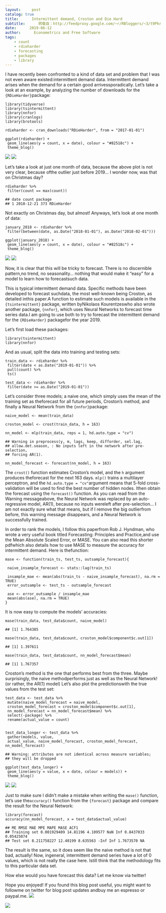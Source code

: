 ```yaml
---
layout:     post
catalog: true
title:      Intermittent demand, Croston and Die Hard
subtitle:      转载自：http://feedproxy.google.com/~r/RBloggers/~3/t9Pkr_W641g/
date:      2019-06-12
author:      Econometrics and Free Software
tags:
    - count
    - rdieharder
    - forecasting
    - packages
    - library
---
```







I have recently been confronted to a kind of data set and problem that I was not even aware existed:intermittent demand data. Intermittent demand arises when the demand for a certain good arrivessporadically. Let’s take a look at an example, by analyzing the number of downloads for the `{RDieHarder}`package:

```
library(tidyverse)
library(tsintermittent)
library(nnfor)
library(cranlogs)
library(brotools)
```

```
rdieharder <- cran_downloads("RDieHarder", from = "2017-01-01")

ggplot(rdieharder) +
 geom_line(aes(y = count, x = date), colour = "#82518c") +
 theme_blog()
```

![](https://i2.wp.com/www.brodrigues.co/blog/2019-06-12-intermittent/blog/2019-06-12-intermittent_files/figure-html/unnamed-chunk-3-1.png?w=450&is-pending-load=1)
![](https://i2.wp.com/www.brodrigues.co/blog/2019-06-12-intermittent/blog/2019-06-12-intermittent_files/figure-html/unnamed-chunk-3-1.png?w=450)


Let’s take a look at just one month of data, because the above plot is not very clear, because ofthe outlier just before 2019… I wonder now, was that on Christmas day?

```
rdieharder %>%
 filter(count == max(count))
```

```
## date count package
## 1 2018-12-21 373 RDieHarder
```

Not exactly on Christmas day, but almost! Anyways, let’s look at one month of data:

```
january_2018 <- rdieharder %>%
 filter(between(date, as.Date("2018-01-01"), as.Date("2018-02-01")))

ggplot(january_2018) +
 geom_line(aes(y = count, x = date), colour = "#82518c") +
 theme_blog()
```

![](https://i0.wp.com/www.brodrigues.co/blog/2019-06-12-intermittent/blog/2019-06-12-intermittent_files/figure-html/unnamed-chunk-5-1.png?w=450&is-pending-load=1)
![](https://i0.wp.com/www.brodrigues.co/blog/2019-06-12-intermittent/blog/2019-06-12-intermittent_files/figure-html/unnamed-chunk-5-1.png?w=450)


Now, it is clear that this will be tricky to forecast. There is no discernible pattern,no trend, no seasonality… nothing that would make it “easy” for a model to learn how to forecastsuch data.

This is typical intermittent demand data. Specific methods have been developed to forecast suchdata, the most well-known being Croston, as detailed inthis paper.A function to estimate such models is available in the `{tsintermittent}` package, written byNikolaos Kourentzeswho also wrote another package, `{nnfor}`, which uses Neural Networks to forecast time series data.I am going to use both to try to forecast the intermittent demand for the `{RDieHarder}` packagefor the year 2019.

Let’s first load these packages:

```
library(tsintermittent)
library(nnfor)
```

And as usual, split the data into training and testing sets:

```
train_data <- rdieharder %>%
 filter(date < as.Date("2019-01-01")) %>%
 pull(count) %>%
 ts()

test_data <- rdieharder %>%
 filter(date >= as.Date("2019-01-01"))
```

Let’s consider three models; a naive one, which simply uses the mean of the training set as theforecast for all future periods, Croston’s method, and finally a Neural Network from the `{nnfor}`package:

```
naive_model <- mean(train_data)

croston_model <- crost(train_data, h = 163)

nn_model <- mlp(train_data, reps = 1, hd.auto.type = "cv")
```

```
## Warning in preprocess(y, m, lags, keep, difforder, sel.lag,
## allow.det.season, : No inputs left in the network after pre-selection,
## forcing AR(1).
```

```
nn_model_forecast <- forecast(nn_model, h = 163)
```

The `crost()` function estimates Croston’s model, and the `h` argument produces theforecast for the next 163 days. `mlp()` trains a multilayer perceptron, and the `hd.auto.type = "cv"`argument means that 5-fold cross-validation will be used to find the best number of hidden nodes. Ithen obtain the forecast using the `forecast()` function. As you can read from the Warning messageabove, the Neural Network was replaced by an auto-regressive model, AR(1), because no inputs wereleft after pre-selection… I am not exactly sure what that means, but if I remove the big outlierfrom before, this warning message disappears, and a Neural Network is successfully trained.

In order to rank the models, I follow this paperfrom Rob J. Hyndman, who wrote a very useful book titled Forecasting: Principles and Practice,and use the Mean Absolute Scaled Error, or MASE. You can also read this shorter pdfwhich also details how to use MASE to measure the accuracy for intermittent demand. Here is thefunction:

```
mase <- function(train_ts, test_ts, outsample_forecast){

 naive_insample_forecast <- stats::lag(train_ts)

 insample_mae <- mean(abs(train_ts - naive_insample_forecast), na.rm = TRUE)
 error_outsample <- test_ts - outsample_forecast

 ase <- error_outsample / insample_mae
 mean(abs(ase), na.rm = TRUE)
}
```

It is now easy to compute the models’ accuracies:

```
mase(train_data, test_data$count, naive_model)
```

```
## [1] 1.764385
```

```
mase(train_data, test_data$count, croston_model$component$c.out[1])
```

```
## [1] 1.397611
```

```
mase(train_data, test_data$count, nn_model_forecast$mean)
```

```
## [1] 1.767357
```

Croston’s method is the one that performs best from the three. Maybe surprisingly, the naive methodperforms just as well as the Neural Network! (or rather, the AR(1) model) Let’s also plot the predictionswith the true values from the test set:

```
test_data <- test_data %>%
 mutate(naive_model_forecast = naive_model,
 croston_model_forecast = croston_model$component$c.out[1],
 nn_model_forecast = nn_model_forecast$mean) %>%
 select(-package) %>%
 rename(actual_value = count)


test_data_longer <- test_data %>%
 gather(models, value,
 actual_value, naive_model_forecast, croston_model_forecast, nn_model_forecast)
```

```
## Warning: attributes are not identical across measure variables;
## they will be dropped
```

```
ggplot(test_data_longer) +
 geom_line(aes(y = value, x = date, colour = models)) +
 theme_blog()
```

![](https://i0.wp.com/www.brodrigues.co/blog/2019-06-12-intermittent/blog/2019-06-12-intermittent_files/figure-html/unnamed-chunk-13-1.png?w=450&is-pending-load=1)
![](https://i0.wp.com/www.brodrigues.co/blog/2019-06-12-intermittent/blog/2019-06-12-intermittent_files/figure-html/unnamed-chunk-13-1.png?w=450)


Just to make sure I didn’t make a mistake when writing the `mase()` function, let’s use the`accuracy()` function from the `{forecast}` package and compare the result for the Neural Network:

```
library(forecast)
accuracy(nn_model_forecast, x = test_data$actual_value)
```

```
## ME RMSE MAE MPE MAPE MASE ACF1
## Training set 0.001929409 14.81196 4.109577 NaN Inf 0.8437033 0.05425074
## Test set 8.211758227 12.40199 8.635563 -Inf Inf 1.7673570 NA
```

The result is the same, so it does seem like the naive method is not that bad, actually! Now, ingeneral, intermittent demand series have a lot of 0 values, which is not really the case here. Istill think that the methodology fits to this particular data set.

How else would you have forecast this data? Let me know via twitter!

Hope you enjoyed! If you found this blog post useful, you might want to followme on twitter for blog post updates andbuy me an espresso or paypal.me.
![](https://www.buymeacoffee.com/assets/img/BMC-btn-logo.svg?is-pending-load=1)

![](https://www.buymeacoffee.com/assets/img/BMC-btn-logo.svg)

